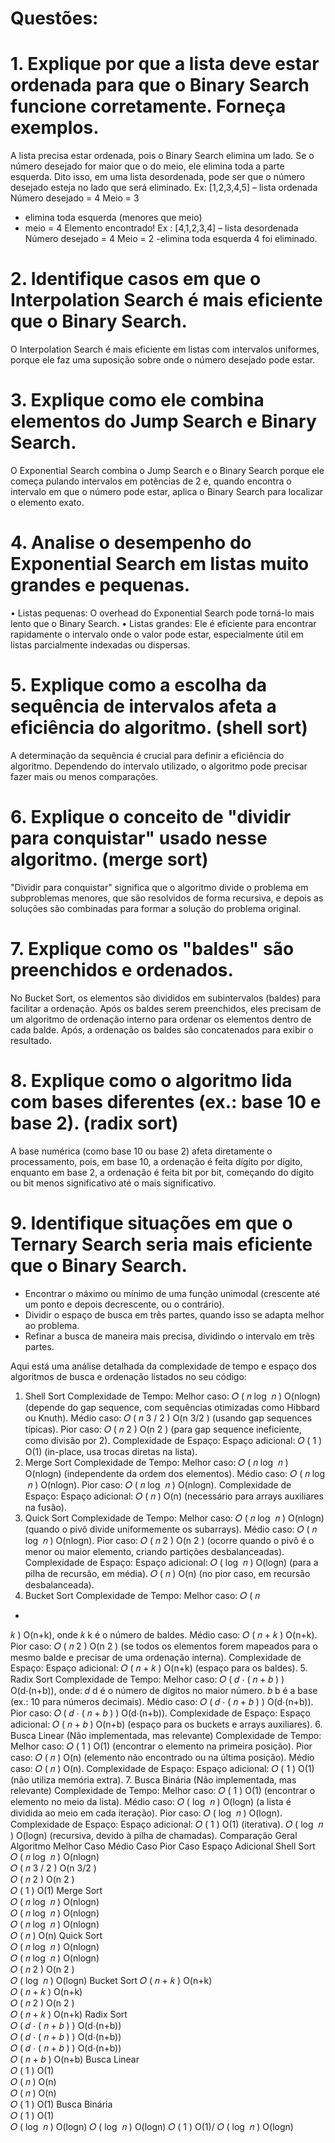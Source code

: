 # **Questões:**
# **1.	Explique por que a lista deve estar ordenada para que o Binary Search funcione corretamente. Forneça exemplos.**
A lista precisa estar ordenada, pois o Binary Search elimina um lado. Se o número desejado for maior que o do meio, ele elimina toda a parte esquerda. Dito isso, em uma lista desordenada, pode ser que o número desejado esteja no lado que será eliminado.
Ex: [1,2,3,4,5] – lista ordenada
Número desejado = 4 
Meio = 3 
- elimina toda esquerda (menores que meio)
- meio = 4
Elemento encontrado!
Ex  : [4,1,2,3,4] – lista desordenada
Número desejado = 4
Meio = 2
-elimina toda esquerda
4 foi eliminado.
  
# **2.	 Identifique casos em que o Interpolation Search é mais eficiente que o Binary Search.**
  O Interpolation Search é mais eficiente em listas com intervalos uniformes, porque ele faz uma suposição sobre onde o número desejado pode estar.

# **3.	Explique como ele combina elementos do Jump Search e Binary Search.**
O Exponential Search combina o Jump Search e o Binary Search porque ele começa pulando intervalos em potências de 2 e, quando encontra o intervalo em que o número pode estar, aplica o Binary Search para localizar o elemento exato.

# **4.	Analise o desempenho do Exponential Search em listas muito grandes e pequenas.**
•	Listas pequenas: O overhead do Exponential Search pode torná-lo mais lento que o Binary Search.
•	Listas grandes: Ele é eficiente para encontrar rapidamente o intervalo onde o valor pode estar, especialmente útil em listas parcialmente indexadas ou dispersas.

# **5.	Explique como a escolha da sequência de intervalos afeta a eficiência do algoritmo. (shell sort)**
A determinação da sequência é crucial para definir a eficiência do algoritmo. Dependendo do intervalo utilizado, o algoritmo pode precisar fazer mais ou menos comparações.

# **6.  Explique o conceito de "dividir para conquistar" usado nesse algoritmo. (merge sort)**
"Dividir para conquistar" significa que o algoritmo divide o problema em subproblemas menores, que são resolvidos de forma recursiva, e depois as soluções são combinadas para formar a solução do problema original.

# **7.	Explique como os "baldes" são preenchidos e ordenados.**
No Bucket Sort, os elementos são divididos em subintervalos (baldes) para facilitar a ordenação. Após os baldes serem preenchidos, eles precisam de um algoritmo de ordenação interno para ordenar os elementos dentro de cada balde. Após, a ordenação os baldes são concatenados para exibir o resultado.

# **8.  Explique como o algoritmo lida com bases diferentes (ex.: base 10 e base 2). (radix sort)**
A base numérica (como base 10 ou base 2) afeta diretamente o processamento, pois, em base 10, a ordenação é feita dígito por dígito, enquanto em base 2, a ordenação é feita bit por bit, começando do dígito ou bit menos significativo até o mais significativo.

# **9.  Identifique situações em que o Ternary Search seria mais eficiente que o Binary Search.**
- Encontrar o máximo ou mínimo de uma função unimodal (crescente até um ponto e depois decrescente, ou o contrário).
- Dividir o espaço de busca em três partes, quando isso se adapta melhor ao problema.
- Refinar a busca de maneira mais precisa, dividindo o intervalo em três partes.


Aqui está uma análise detalhada da complexidade de tempo e espaço dos algoritmos de busca e ordenação listados no seu código:

1. Shell Sort
Complexidade de Tempo:
Melhor caso: 
𝑂
(
𝑛
log
⁡
𝑛
)
O(nlogn) (depende do gap sequence, com sequências otimizadas como Hibbard ou Knuth).
Médio caso: 
𝑂
(
𝑛
3
/
2
)
O(n 
3/2
 ) (usando gap sequences típicas).
Pior caso: 
𝑂
(
𝑛
2
)
O(n 
2
 ) (para gap sequence ineficiente, como divisão por 2).
Complexidade de Espaço:
Espaço adicional: 
𝑂
(
1
)
O(1) (in-place, usa trocas diretas na lista).
2. Merge Sort
Complexidade de Tempo:
Melhor caso: 
𝑂
(
𝑛
log
⁡
𝑛
)
O(nlogn) (independente da ordem dos elementos).
Médio caso: 
𝑂
(
𝑛
log
⁡
𝑛
)
O(nlogn).
Pior caso: 
𝑂
(
𝑛
log
⁡
𝑛
)
O(nlogn).
Complexidade de Espaço:
Espaço adicional: 
𝑂
(
𝑛
)
O(n) (necessário para arrays auxiliares na fusão).
3. Quick Sort
Complexidade de Tempo:
Melhor caso: 
𝑂
(
𝑛
log
⁡
𝑛
)
O(nlogn) (quando o pivô divide uniformemente os subarrays).
Médio caso: 
𝑂
(
𝑛
log
⁡
𝑛
)
O(nlogn).
Pior caso: 
𝑂
(
𝑛
2
)
O(n 
2
 ) (ocorre quando o pivô é o menor ou maior elemento, criando partições desbalanceadas).
Complexidade de Espaço:
Espaço adicional:
𝑂
(
log
⁡
𝑛
)
O(logn) (para a pilha de recursão, em média).
𝑂
(
𝑛
)
O(n) (no pior caso, em recursão desbalanceada).
4. Bucket Sort
Complexidade de Tempo:
Melhor caso: 
𝑂
(
𝑛
+
𝑘
)
O(n+k), onde 
𝑘
k é o número de baldes.
Médio caso: 
𝑂
(
𝑛
+
𝑘
)
O(n+k).
Pior caso: 
𝑂
(
𝑛
2
)
O(n 
2
 ) (se todos os elementos forem mapeados para o mesmo balde e precisar de uma ordenação interna).
Complexidade de Espaço:
Espaço adicional: 
𝑂
(
𝑛
+
𝑘
)
O(n+k) (espaço para os baldes).
5. Radix Sort
Complexidade de Tempo:
Melhor caso: 
𝑂
(
𝑑
⋅
(
𝑛
+
𝑏
)
)
O(d⋅(n+b)), onde:
𝑑
d é o número de dígitos no maior número.
𝑏
b é a base (ex.: 10 para números decimais).
Médio caso: 
𝑂
(
𝑑
⋅
(
𝑛
+
𝑏
)
)
O(d⋅(n+b)).
Pior caso: 
𝑂
(
𝑑
⋅
(
𝑛
+
𝑏
)
)
O(d⋅(n+b)).
Complexidade de Espaço:
Espaço adicional: 
𝑂
(
𝑛
+
𝑏
)
O(n+b) (espaço para os buckets e arrays auxiliares).
6. Busca Linear (Não implementada, mas relevante)
Complexidade de Tempo:
Melhor caso: 
𝑂
(
1
)
O(1) (encontrar o elemento na primeira posição).
Pior caso: 
𝑂
(
𝑛
)
O(n) (elemento não encontrado ou na última posição).
Médio caso: 
𝑂
(
𝑛
)
O(n).
Complexidade de Espaço:
Espaço adicional: 
𝑂
(
1
)
O(1) (não utiliza memória extra).
7. Busca Binária (Não implementada, mas relevante)
Complexidade de Tempo:
Melhor caso: 
𝑂
(
1
)
O(1) (encontrar o elemento no meio da lista).
Médio caso: 
𝑂
(
log
⁡
𝑛
)
O(logn) (a lista é dividida ao meio em cada iteração).
Pior caso: 
𝑂
(
log
⁡
𝑛
)
O(logn).
Complexidade de Espaço:
Espaço adicional:
𝑂
(
1
)
O(1) (iterativa).
𝑂
(
log
⁡
𝑛
)
O(logn) (recursiva, devido à pilha de chamadas).
Comparação Geral
Algoritmo	Melhor Caso	Médio Caso	Pior Caso	Espaço Adicional
Shell Sort	
𝑂
(
𝑛
log
⁡
𝑛
)
O(nlogn)	
𝑂
(
𝑛
3
/
2
)
O(n 
3/2
 )	
𝑂
(
𝑛
2
)
O(n 
2
 )	
𝑂
(
1
)
O(1)
Merge Sort	
𝑂
(
𝑛
log
⁡
𝑛
)
O(nlogn)	
𝑂
(
𝑛
log
⁡
𝑛
)
O(nlogn)	
𝑂
(
𝑛
log
⁡
𝑛
)
O(nlogn)	
𝑂
(
𝑛
)
O(n)
Quick Sort	
𝑂
(
𝑛
log
⁡
𝑛
)
O(nlogn)	
𝑂
(
𝑛
log
⁡
𝑛
)
O(nlogn)	
𝑂
(
𝑛
2
)
O(n 
2
 )	
𝑂
(
log
⁡
𝑛
)
O(logn)
Bucket Sort	
𝑂
(
𝑛
+
𝑘
)
O(n+k)	
𝑂
(
𝑛
+
𝑘
)
O(n+k)	
𝑂
(
𝑛
2
)
O(n 
2
 )	
𝑂
(
𝑛
+
𝑘
)
O(n+k)
Radix Sort	
𝑂
(
𝑑
⋅
(
𝑛
+
𝑏
)
)
O(d⋅(n+b))	
𝑂
(
𝑑
⋅
(
𝑛
+
𝑏
)
)
O(d⋅(n+b))	
𝑂
(
𝑑
⋅
(
𝑛
+
𝑏
)
)
O(d⋅(n+b))	
𝑂
(
𝑛
+
𝑏
)
O(n+b)
Busca Linear	
𝑂
(
1
)
O(1)	
𝑂
(
𝑛
)
O(n)	
𝑂
(
𝑛
)
O(n)	
𝑂
(
1
)
O(1)
Busca Binária	
𝑂
(
1
)
O(1)	
𝑂
(
log
⁡
𝑛
)
O(logn)	
𝑂
(
log
⁡
𝑛
)
O(logn)	
𝑂
(
1
)
O(1)/
𝑂
(
log
⁡
𝑛
)
O(logn)

